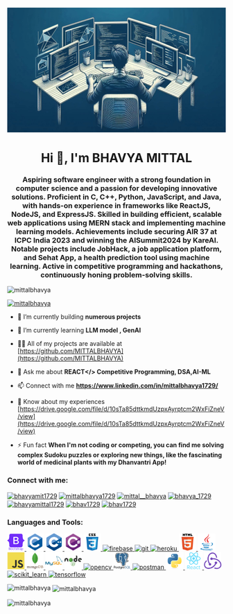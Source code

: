 <p align="left"> <img src="https://github.com/MITTALBHAVYA/6companies30dayschallange/blob/main/Designer.png" alt="mittalbhavya" /> </p>
<h1 align="center">Hi 👋, I'm BHAVYA MITTAL</h1>
<h3 align="center">Aspiring software engineer with a strong foundation in computer science and a passion for developing innovative solutions. Proficient in C, C++, Python, JavaScript, and Java, with hands-on experience in frameworks like ReactJS, NodeJS, and ExpressJS. Skilled in building efficient, scalable web applications using MERN stack and implementing machine learning models. Achievements include securing AIR 37 at ICPC India 2023 and winning the AISummit2024 by KareAI. Notable projects include JobHack, a job application platform, and Sehat App, a health prediction tool using machine learning. Active in competitive programming and hackathons, continuously honing problem-solving skills.</h3>

<p align="left"> <img src="https://komarev.com/ghpvc/?username=mittalbhavya&label=Profile%20views&color=0e75b6&style=flat" alt="mittalbhavya" /> </p>

<p align="left"> <a href="https://github.com/ryo-ma/github-profile-trophy"><img src="https://github-profile-trophy.vercel.app/?username=mittalbhavya" alt="mittalbhavya" /></a> </p>

- 🔭 I’m currently building **numerous projects**

- 🌱 I’m currently learning **LLM model , GenAI**

- 👨‍💻 All of my projects are available at [https://github.com/MITTALBHAVYA](https://github.com/MITTALBHAVYA)

- 💬 Ask me about **REACT</> Competitive Programming, DSA,AI-ML**

- 📫 Connect with me **https://www.linkedin.com/in/mittalbhavya1729/**

- 📄 Know about my experiences [https://drive.google.com/file/d/10sTa85dttkmdUzpxAyrptcm2WxFiZneV/view](https://drive.google.com/file/d/10sTa85dttkmdUzpxAyrptcm2WxFiZneV/view)

- ⚡ Fun fact **When I'm not coding or competing, you can find me solving complex Sudoku puzzles or exploring new things, like the fascinating world of medicinal plants with my Dhanvantri App!**

<h3 align="left">Connect with me:</h3>
<p align="left">
<a href="https://twitter.com/bhavyamit1729" target="blank"><img align="center" src="https://raw.githubusercontent.com/rahuldkjain/github-profile-readme-generator/master/src/images/icons/Social/twitter.svg" alt="bhavyamit1729" height="30" width="40" /></a>
<a href="https://linkedin.com/in/mittalbhavya1729" target="blank"><img align="center" src="https://raw.githubusercontent.com/rahuldkjain/github-profile-readme-generator/master/src/images/icons/Social/linked-in-alt.svg" alt="mittalbhavya1729" height="30" width="40" /></a>
<a href="https://instagram.com/mittal__bhavya" target="blank"><img align="center" src="https://raw.githubusercontent.com/rahuldkjain/github-profile-readme-generator/master/src/images/icons/Social/instagram.svg" alt="mittal__bhavya" height="30" width="40" /></a>
<a href="https://www.codechef.com/users/bhavya_1729" target="blank"><img align="center" src="https://cdn.jsdelivr.net/npm/simple-icons@3.1.0/icons/codechef.svg" alt="bhavya_1729" height="30" width="40" /></a>
<a href="https://www.hackerrank.com/bhavyamittal1729" target="blank"><img align="center" src="https://raw.githubusercontent.com/rahuldkjain/github-profile-readme-generator/master/src/images/icons/Social/hackerrank.svg" alt="bhavyamittal1729" height="30" width="40" /></a>
<a href="https://codeforces.com/profile/bhav1729" target="blank"><img align="center" src="https://raw.githubusercontent.com/rahuldkjain/github-profile-readme-generator/master/src/images/icons/Social/codeforces.svg" alt="bhav1729" height="30" width="40" /></a>
<a href="https://www.leetcode.com/bhav1729" target="blank"><img align="center" src="https://raw.githubusercontent.com/rahuldkjain/github-profile-readme-generator/master/src/images/icons/Social/leet-code.svg" alt="bhav1729" height="30" width="40" /></a>
</p>

<h3 align="left">Languages and Tools:</h3>
<p align="left"> <a href="https://getbootstrap.com" target="_blank" rel="noreferrer"> <img src="https://raw.githubusercontent.com/devicons/devicon/master/icons/bootstrap/bootstrap-plain-wordmark.svg" alt="bootstrap" width="40" height="40"/> </a> <a href="https://www.cprogramming.com/" target="_blank" rel="noreferrer"> <img src="https://raw.githubusercontent.com/devicons/devicon/master/icons/c/c-original.svg" alt="c" width="40" height="40"/> </a> <a href="https://www.w3schools.com/cpp/" target="_blank" rel="noreferrer"> <img src="https://raw.githubusercontent.com/devicons/devicon/master/icons/cplusplus/cplusplus-original.svg" alt="cplusplus" width="40" height="40"/> </a> <a href="https://www.w3schools.com/cs/" target="_blank" rel="noreferrer"> <img src="https://raw.githubusercontent.com/devicons/devicon/master/icons/csharp/csharp-original.svg" alt="csharp" width="40" height="40"/> </a> <a href="https://www.w3schools.com/css/" target="_blank" rel="noreferrer"> <img src="https://raw.githubusercontent.com/devicons/devicon/master/icons/css3/css3-original-wordmark.svg" alt="css3" width="40" height="40"/> </a> <a href="https://firebase.google.com/" target="_blank" rel="noreferrer"> <img src="https://www.vectorlogo.zone/logos/firebase/firebase-icon.svg" alt="firebase" width="40" height="40"/> </a> <a href="https://git-scm.com/" target="_blank" rel="noreferrer"> <img src="https://www.vectorlogo.zone/logos/git-scm/git-scm-icon.svg" alt="git" width="40" height="40"/> </a> <a href="https://heroku.com" target="_blank" rel="noreferrer"> <img src="https://www.vectorlogo.zone/logos/heroku/heroku-icon.svg" alt="heroku" width="40" height="40"/> </a> <a href="https://www.w3.org/html/" target="_blank" rel="noreferrer"> <img src="https://raw.githubusercontent.com/devicons/devicon/master/icons/html5/html5-original-wordmark.svg" alt="html5" width="40" height="40"/> </a> <a href="https://www.java.com" target="_blank" rel="noreferrer"> <img src="https://raw.githubusercontent.com/devicons/devicon/master/icons/java/java-original.svg" alt="java" width="40" height="40"/> </a> <a href="https://developer.mozilla.org/en-US/docs/Web/JavaScript" target="_blank" rel="noreferrer"> <img src="https://raw.githubusercontent.com/devicons/devicon/master/icons/javascript/javascript-original.svg" alt="javascript" width="40" height="40"/> </a> <a href="https://www.mongodb.com/" target="_blank" rel="noreferrer"> <img src="https://raw.githubusercontent.com/devicons/devicon/master/icons/mongodb/mongodb-original-wordmark.svg" alt="mongodb" width="40" height="40"/> </a> <a href="https://www.mysql.com/" target="_blank" rel="noreferrer"> <img src="https://raw.githubusercontent.com/devicons/devicon/master/icons/mysql/mysql-original-wordmark.svg" alt="mysql" width="40" height="40"/> </a> <a href="https://nodejs.org" target="_blank" rel="noreferrer"> <img src="https://raw.githubusercontent.com/devicons/devicon/master/icons/nodejs/nodejs-original-wordmark.svg" alt="nodejs" width="40" height="40"/> </a> <a href="https://opencv.org/" target="_blank" rel="noreferrer"> <img src="https://www.vectorlogo.zone/logos/opencv/opencv-icon.svg" alt="opencv" width="40" height="40"/> </a> <a href="https://www.postgresql.org" target="_blank" rel="noreferrer"> <img src="https://raw.githubusercontent.com/devicons/devicon/master/icons/postgresql/postgresql-original-wordmark.svg" alt="postgresql" width="40" height="40"/> </a> <a href="https://postman.com" target="_blank" rel="noreferrer"> <img src="https://www.vectorlogo.zone/logos/getpostman/getpostman-icon.svg" alt="postman" width="40" height="40"/> </a> <a href="https://www.python.org" target="_blank" rel="noreferrer"> <img src="https://raw.githubusercontent.com/devicons/devicon/master/icons/python/python-original.svg" alt="python" width="40" height="40"/> </a> <a href="https://reactjs.org/" target="_blank" rel="noreferrer"> <img src="https://raw.githubusercontent.com/devicons/devicon/master/icons/react/react-original-wordmark.svg" alt="react" width="40" height="40"/> </a> <a href="https://redux.js.org" target="_blank" rel="noreferrer"> <img src="https://raw.githubusercontent.com/devicons/devicon/master/icons/redux/redux-original.svg" alt="redux" width="40" height="40"/> </a> <a href="https://scikit-learn.org/" target="_blank" rel="noreferrer"> <img src="https://upload.wikimedia.org/wikipedia/commons/0/05/Scikit_learn_logo_small.svg" alt="scikit_learn" width="40" height="40"/> </a> <a href="https://www.tensorflow.org" target="_blank" rel="noreferrer"> <img src="https://www.vectorlogo.zone/logos/tensorflow/tensorflow-icon.svg" alt="tensorflow" width="40" height="40"/> </a> </p>

<p><img align="left" src="https://github-readme-stats.vercel.app/api/top-langs?username=mittalbhavya&show_icons=true&locale=en&layout=compact" alt="mittalbhavya" /></p>

<p>&nbsp;<img align="center" src="https://github-readme-stats.vercel.app/api?username=mittalbhavya&show_icons=true&locale=en" alt="mittalbhavya" /></p>

<p><img align="center" src="https://github-readme-streak-stats.herokuapp.com/?user=mittalbhavya&" alt="mittalbhavya" /></p>
